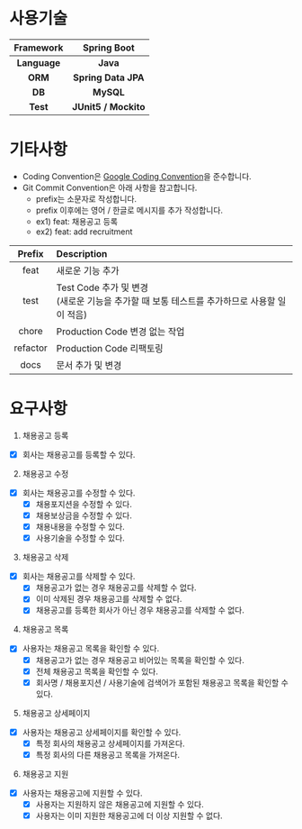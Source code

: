 # 사용기술
|  Framework   |     Spring Boot      | 
|:------------:|:--------------------:|
| **Language** |       **Java**       |
|   **ORM**    | **Spring Data JPA**  |
|    **DB**    |      **MySQL**       |
 |   **Test**   | **JUnit5 / Mockito** |

# 기타사항
- Coding Convention은 [Google Coding Convention](https://google.github.io/styleguide/javaguide.html)을 준수합니다.
- Git Commit Convention은 아래 사항을 참고합니다.
  - prefix는 소문자로 작성합니다. 
  - prefix 이후에는 영어 / 한글로 메시지를 추가 작성합니다.
  - ex1) feat: 채용공고 등록
  - ex2) feat: add recruitment

|  Prefix  | Description                                                   |
|:--------:|:--------------------------------------------------------------
|   feat   | 새로운 기능 추가                                                     |
|   test   | Test Code 추가 및 변경<br/>(새로운 기능을 추가할 때 보통 테스트를 추가하므로 사용할 일이 적음) |
|  chore   | Production Code 변경 없는 작업                                      |
| refactor | Production Code 리팩토링                                          |
|   docs   | 문서 추가 및 변경                                                    |


# 요구사항
1. 채용공고 등록

- [x] 회사는 채용공고를 등록할 수 있다.

2. 채용공고 수정
- [x] 회사는 채용공고를 수정할 수 있다.
  - [x] 채용포지션을 수정할 수 있다.
  - [x] 채용보상금을 수정할 수 있다.
  - [x] 채용내용을 수정할 수 있다.
  - [x] 사용기술을 수정할 수 있다.

3. 채용공고 삭제
- [x] 회사는 채용공고를 삭제할 수 있다.
  - [x] 채용공고가 없는 경우 채용공고를 삭제할 수 없다. 
  - [x] 이미 삭제된 경우 채용공고를 삭제할 수 없다.
  - [x] 채용공고를 등록한 회사가 아닌 경우 채용공고를 삭제할 수 없다.

4. 채용공고 목록
- [x] 사용자는 채용공고 목록을 확인할 수 있다.
  - [x] 채용공고가 없는 경우 채용공고 비어있는 목록을 확인할 수 있다. 
  - [x] 전체 채용공고 목록을 확인할 수 있다.
  - [x] 회사명 / 채용포지션 / 사용기술에 검색어가 포함된 채용공고 목록을 확인할 수 있다.

5. 채용공고 상세페이지
- [x] 사용자는 채용공고 상세페이지를 확인할 수 있다.
  - [x] 특정 회사의 채용공고 상세페이지를 가져온다.
  - [x] 특정 회사의 다른 채용공고 목록을 가져온다.

6. 채용공고 지원
- [x] 사용자는 채용공고에 지원할 수 있다.
  - [x] 사용자는 지원하지 않은 채용공고에 지원할 수 있다.
  - [x] 사용자는 이미 지원한 채용공고에 더 이상 지원할 수 없다.

